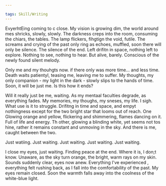 ```yaml
---

tags: Skill/Writing 
---
```


EvyerhtEing coming to c close. My vision is growing dim, the world around mes shricks, slowly, slowly. The darkness creps into the room, consuming the chiars, the tables. The lamp flickers, fihgtign the void, futile. The screams and crying of the past only ring as echoes, muffled, soon there will only be silence. The   silence of the end. Left drifitn in space, nothing left to explore. Nothing to see, nothing to hear. But alive, barely. Conscious of the newly found   silent melody. 

Only me and my thouhgts now. if there only was more time... and less time. Death waits patientyl, teasing me, leaving me to suffer. My thoughts, my only companion - my light in the dark - slowly slips to the hands of time. Soon, it will be just me. Is this how it ends?

Will it really  just be me, waiting. As my mentaal faculties degrade, as everything fades. My memories, my thoughs, my sneses, my life. I sigh. What use is it to struggle. Drifitng in time and space, and empyt nothingness except for the two bright star that looms out of reach. One Glowing orange and yellow, flickering and shimmering, flames dancing on it. Full of life and energy. Th other, glowing a blinding white, yet seems not tos hine, rather it remains constant and unmoving in the sky. And there is me, caught between the two.

Just watiing. Just waiting. Just waiting. Just waiting. Just waiting.

 I close my eyes, just waiting. Finding peace at the end. Where it is, I don;t know. Unaware, as the sky turn orange, the bright, warm rays on my skin. Sounds suddenly clear, eyes now anew. Everything I've experienced , everything felt rushing back, as I fall into the comfortability of the past. My eyes remain closed. Soon the warmth falls away into the coolness of the white-blue light.